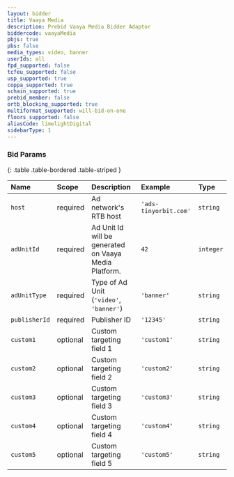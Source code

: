 ```yaml
---
layout: bidder
title: Vaaya Media
description: Prebid Vaaya Media Bidder Adaptor
biddercode: vaayaMedia
pbjs: true
pbs: false
media_types: video, banner
userIds: all
fpd_supported: false
tcfeu_supported: false
usp_supported: true
coppa_supported: true
schain_supported: true
prebid_member: false
ortb_blocking_supported: true
multiformat_supported: will-bid-on-one
floors_supported: false
aliasCode: limelightDigital
sidebarType: 1
---
```


### Bid Params

{: .table .table-bordered .table-striped }

| Name          | Scope    | Description                                             | Example                 | Type      |
|:--------------|:---------|:--------------------------------------------------------|:------------------------|:----------|
| `host`        | required | Ad network's RTB host                                   | `'ads-tinyorbit.com'`   | `string`  |
| `adUnitId`    | required | Ad Unit Id will be generated on Vaaya Media Platform.   | `42`                    | `integer` |
| `adUnitType`  | required | Type of Ad Unit (`'video'`, `'banner'`)                 | `'banner'`              | `string`  |
| `publisherId` | required | Publisher ID                                            | `'12345'`               | `string`  |
| `custom1`     | optional | Custom targeting field 1                                | `'custom1'`             | `string`  |
| `custom2`     | optional | Custom targeting field 2                                | `'custom2'`             | `string`  |
| `custom3`     | optional | Custom targeting field 3                                | `'custom3'`             | `string`  |
| `custom4`     | optional | Custom targeting field 4                                | `'custom4'`             | `string`  |
| `custom5`     | optional | Custom targeting field 5                                | `'custom5'`             | `string`  |
